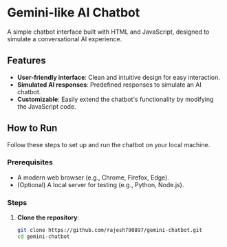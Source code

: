 # Gemini-like AI Chatbot

A simple chatbot interface built with HTML and JavaScript, designed to simulate a conversational AI experience.


## Features

- **User-friendly interface**: Clean and intuitive design for easy interaction.
- **Simulated AI responses**: Predefined responses to simulate an AI chatbot.
- **Customizable**: Easily extend the chatbot's functionality by modifying the JavaScript code.

## How to Run

Follow these steps to set up and run the chatbot on your local machine.

### Prerequisites

- A modern web browser (e.g., Chrome, Firefox, Edge).
- (Optional) A local server for testing (e.g., Python, Node.js).

### Steps

1. **Clone the repository**:
   ```bash
   git clone https://github.com/rajesh790897/gemini-chatbot.git
   cd gemini-chatbot
